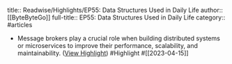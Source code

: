 title:: Readwise/Highlights/EP55: Data Structures Used in Daily Life
author:: [[ByteByteGo]]
full-title:: EP55: Data Structures Used in Daily Life
category:: #articles

- Message brokers play a crucial role when building distributed systems or microservices to improve their performance, scalability, and maintainability. ([View Highlight](https://read.readwise.io/read/01gy2sx2kywjysgddzq0zxh114)) #Highlight #[[2023-04-15]]